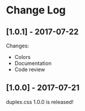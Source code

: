 # Change Log

## [1.0.1] - 2017-07-22

Changes:

* Colors
* Documentation
* Code review

## [1.0.0] - 2017-07-21

duplex.css 1.0.0 is released!
